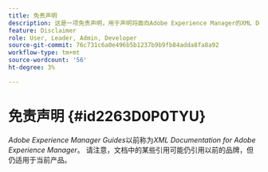 ```yaml
---
title: 免责声明
description: 这是一项免责声明，用于声明将面向Adobe Experience Manager的XML Documentation的产品名称更改为AEM Guides
feature: Disclaimer
role: User, Leader, Admin, Developer
source-git-commit: 76c731c6a0e496b5b1237b9b9fb84adda8fa8a92
workflow-type: tm+mt
source-wordcount: '56'
ht-degree: 3%

---
```


# 免责声明 {#id2263D0P0TYU}

*Adobe Experience Manager Guides*&#x200B;以前称为&#x200B;*XML Documentation for Adobe Experience Manager*。 请注意，文档中的某些引用可能仍引用以前的品牌，但仍适用于当前产品。
